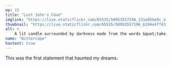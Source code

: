 ```yaml
---
ep: 15
title: "Lost John's Cave"
imglink: "https://live.staticflickr.com/65535/50953557196_231e85be8c_o.jpg"
thumbnail: "https://live.staticflickr.com/65535/50953557196_6184e47f43_q.jpg"
alt: >
    A lit candle surrounded by darkness made from the words &quot;take her not me&quot;, written repeatedly and overlapping the further from the candle the shadow reaches.
name: "Bittercape"
hastext: true
---
```

This was the first statement that haunted my dreams.